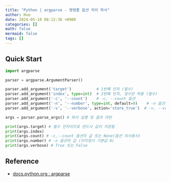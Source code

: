```yaml
---
title: "Python | argparse - 명령줄 옵션 처리 파서"
author: Hve
date: 2024-05-10 08:12:36 +0900
categories: []
math: false
mermaid: false
tags: []
---
```


## Quick Start

```python
import argparse

parser = argparse.ArgumentParser()

parser.add_argument('target')           # 1번째 인자 (필수)
parser.add_argument('index', type=int)  # 2번째 인자, 정수만 허용 (필수)
parser.add_argument('-c', '--count')    # -c, --count 옵션
parser.add_argument('-n', '--number', type=int, default=0)    # -n 옵션, 정수만 허용하며 기본값 0
parser.add_argument('-v', '--verbose', action='store_true')  # -v, --verbose 옵션, boolean

args = parser.parse_args() # 파서 실행 및 결과 리턴

print(args.target) # 필수 인자이므로 반드시 값이 저장됨
print(args.index)
print(args.count) # -c,--count 옵션의 값 또는 None(옵션 미사용시)
print(args.number) # -n 옵션의 값 (미지정시 기본값 0)
print(args.verbose) # True 또는 False
```



## Reference

- [docs.python.org : argparse](https://docs.python.org/ko/3/library/argparse.html)